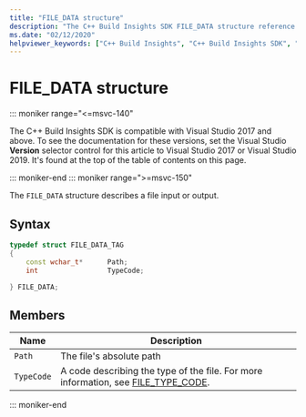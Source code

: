 ```yaml
---
title: "FILE_DATA structure"
description: "The C++ Build Insights SDK FILE_DATA structure reference."
ms.date: "02/12/2020"
helpviewer_keywords: ["C++ Build Insights", "C++ Build Insights SDK", "FILE_DATA", "throughput analysis", "build time analysis", "vcperf.exe"]
---
```

# FILE_DATA structure

::: moniker range="<=msvc-140"

The C++ Build Insights SDK is compatible with Visual Studio 2017 and above. To see the documentation for these versions, set the Visual Studio **Version** selector control for this article to Visual Studio 2017 or Visual Studio 2019. It's found at the top of the table of contents on this page.

::: moniker-end
::: moniker range=">=msvc-150"

The `FILE_DATA` structure describes a file input or output.

## Syntax

```cpp
typedef struct FILE_DATA_TAG
{
    const wchar_t*      Path;
    int                 TypeCode;

} FILE_DATA;
```

## Members

| Name | Description |
|--|--|
| `Path` | The file's absolute path |
| `TypeCode` | A code describing the type of the file. For more information, see [FILE_TYPE_CODE](file-type-code-enum.md). |

::: moniker-end

